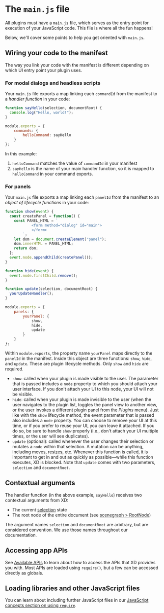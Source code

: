 # The `main.js` file

All plugins must have a `main.js` file, which serves as the entry point for execution of your JavaScript code. This file is where all the fun happens!

Below, we'll cover some points to help you get oriented with `main.js`.

## Wiring your code to the manifest

The way you link your code with the manifest is different depending on which UI entry point your plugin uses.

### For modal dialogs and headless scripts

Your `main.js` file exports a map linking each `commandId` from the manifest to a _handler function_ in your code:

```js
function sayHello(selection, documentRoot) {
  console.log("Hello, world!");
}

module.exports = {
    commands: {
        helloCommand: sayHello
    }
};
```

In this example:

1. `helloCommand` matches the value of `commandId` in your manifest
1. `sayHello` is the name of your main handler function, so it is mapped to `helloCommand` in your command exports.

### For panels

Your `main.js` file exports a map linking each `panelId` from the manifest to an _object of lifecycle functions_ in your code:

```js
function show(event) {
  const createPanel = function() {
    const PANEL_HTML = `
            <form method="dialog" id="main">
            </form>
        `;
    let dom = document.createElement("panel");
    dom.innerHTML = PANEL_HTML;
    return dom;
  };
  event.node.appendChild(createPanel());
}

function hide(event) {
  event.node.firstChild.remove();
}

function update(selection, documentRoot) {
  yourUpdateHandler();
}

module.exports = {
    panels: {
        yourPanel: {
            show,
            hide,
            update
        }
    }
};
```

Within `module.exports`, the property name `yourPanel` maps directly to the `panelId` in the manifest. Inside this object are three functions: `show`, `hide`, and `update`. These are plugin lifecycle methods. Only `show` and `hide` are required.

- `show`: called when your plugin is made visible to the user. The parameter that is passed includes a `node` property to which you should attach your user interface. If you don't attach your UI to this node, your UI will not be visible.
- `hide`: called when your plugin is made invisible to the user (when the user navigates to the plugin list, toggles the panel view to another view, or the user invokes a different plugin panel from the _Plugins_ menu). Just like with the `show` lifecycle method, the event parameter that is passed also includes a `node` property. You can choose to remove your UI at this time, or if you prefer to reuse your UI, you can leave it attached. If you do so, be sure to handle `show` properly (i.e., don't attach your UI multiple times, or the user will see duplicates).
- `update` (optional): called whenever the user changes their selection or mutates a `node` within that selection. A mutation can be anything, including moves, resizes, etc. Whenever this function is called, it is important to get in and out as quickly as possible—while this function executes, XD is blocked. Note that `update` comes with two parameters, `selection` and `documentRoot`.

## Contextual arguments

The handler function (in the above example, `sayHello`) receives two contextual arguments from XD:

- The current [selection](../selection.md) state
- The root node of the entire document (see [scenegraph > RootNode](../scenegraph.md#rootnode))

The argument names `selection` and `documentRoot` are arbitrary, but are considered convention. We use those names throughout our documentation.

## Accessing app APIs

See [Available APIs](../core/apis.md) to learn about how to access the APIs that XD provides you with. Most APIs are loaded using `require()`, but a few can be accessed directly as globals.

## Loading libraries and other JavaScript files

You can learn about including further JavaScript files in our [JavaScript concepts section on using `require`](/reference/javascript/javascript-support.html#can-i-use-require).
